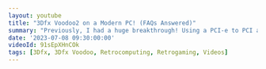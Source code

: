 ```yaml
---
layout: youtube
title: "3Dfx Voodoo2 on a Modern PC! (FAQs Answered)"
summary: "Previously, I had a huge breakthrough! Using a PCI-e to PCI adapter, I was able to get my old Voodoo2 card working on a modern PC with Windows 10. This time, I address your top questions and requests. Enjoy!"
date: '2023-07-08 09:30:00:00'
videoId: 91sEpXHnCOk
tags: [3Dfx, 3Dfx Voodoo, Retrocomputing, Retrogaming, Videos]
---
```


 